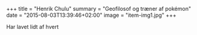 +++
title = "Henrik Chulu"
summary = "Geofilosof og træner af pokémon"
date = "2015-08-03T13:39:46+02:00"
image = "item-img1.jpg"
+++

Har lavet lidt af hvert
